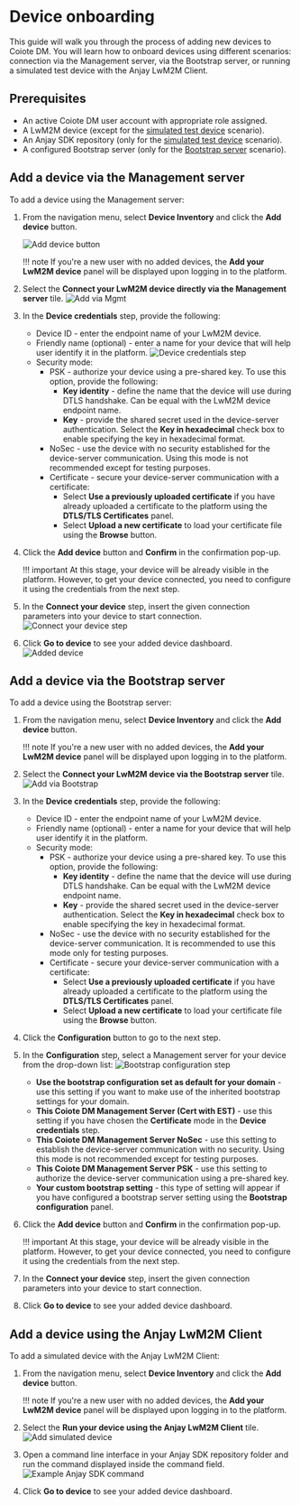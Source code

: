 # Device onboarding

This guide will walk you through the process of adding new devices to Coiote DM. You will learn how to onboard devices using different scenarios: connection via the Management server, via the Bootstrap server, or running a simulated test device with the Anjay LwM2M Client.   

## Prerequisites

- An active Coiote DM user account with appropriate role assigned.
- A LwM2M device (except for the [simulated test device](#add-a-device-using-the-anjay-lwm2m-client) scenario).
- An Anjay SDK repository (only for the [simulated test device](#add-a-device-using-the-anjay-lwm2m-client) scenario).
- A configured Bootstrap server (only for the [Bootstrap server](#add-a-device-via-the-bootstrap-server) scenario).

## Add a device via the Management server

To add a device using the Management server:

1. From the navigation menu, select **Device Inventory** and click the **Add device** button.  

    ![Add device button](images/add_device_button.png "Add device button")

    !!! note
        If you're a new user with no added devices, the **Add your LwM2M device** panel will be displayed upon logging in to the platform.

2. Select the **Connect your LwM2M device directly via the Management server** tile.
   ![Add via Mgmt](images/mgmt_tile.png "Add via Mgmt")
3. In the **Device credentials** step, provide the following:
     - Device ID - enter the endpoint name of your LwM2M device.
     - Friendly name (optional) - enter a name for your device that will help user identify it in the platform.
         ![Device credentials step](images/add_mgmt.png "Device credentials step")
     - Security mode:
         - PSK - authorize your device using a pre-shared key. To use this option, provide the following:
             - **Key identity** - define the name that the device will use during DTLS handshake. Can be equal with the LwM2M device endpoint name.   
             - **Key** - provide the shared secret used in the device-server authentication. Select the **Key in hexadecimal** check box to enable specifying the key in hexadecimal format.  
         - NoSec - use the device with no security established for the device-server communication. Using this mode is not recommended except for testing purposes.
         - Certificate - secure your device-server communication with a certificate:
             - Select **Use a previously uploaded certificate** if you have already uploaded a certificate to the platform using the **DTLS/TLS Certificates** panel.
             - Select **Upload a new certificate** to load your certificate file using the **Browse** button.
4. Click the **Add device** button and **Confirm** in the confirmation pop-up.

    !!! important
        At this stage, your device will be already visible in the platform. However, to get your device connected, you need to configure it using the credentials from the next step.     

5. In the **Connect your device** step, insert the given connection parameters into your device to start connection.
   ![Connect your device step](images/quick_onboard.png "Connect your device step")
6. Click **Go to device** to see your added device dashboard.
   ![Added device](images/registered_device.png "Added device")

## Add a device via the Bootstrap server

To add a device using the Bootstrap server:

1. From the navigation menu, select **Device Inventory** and click the **Add device** button.  

    !!! note
        If you're a new user with no added devices, the **Add your LwM2M device** panel will be displayed upon logging in to the platform.

2. Select the **Connect your LwM2M device via the Bootstrap server** tile.
   ![Add via Bootstrap](images/bootstrap_tile.png "Add via Bootstrap")
3. In the **Device credentials** step, provide the following:
     - Device ID - enter the endpoint name of your LwM2M device.
     - Friendly name (optional) - enter a name for your device that will help user identify it in the platform.  
     - Security mode:
         - PSK - authorize your device using a pre-shared key. To use this option, provide the following:
             - **Key identity** - define the name that the device will use during DTLS handshake. Can be equal with the LwM2M device endpoint name.   
             - **Key** - provide the shared secret used in the device-server authentication. Select the **Key in hexadecimal** check box to enable specifying the key in hexadecimal format.
         - NoSec - use the device with no security established for the device-server communication. It is recommended to use this mode only for testing purposes.
         - Certificate - secure your device-server communication with a certificate:
             - Select **Use a previously uploaded certificate** if you have already uploaded a certificate to the platform using the **DTLS/TLS Certificates** panel.
             - Select **Upload a new certificate** to load your certificate file using the **Browse** button.
4. Click the **Configuration** button to go to the next step.
5. In the **Configuration** step, select a Management server for your device from the drop-down list:
    ![Bootstrap configuration step](images/bootstrap_config.png "Bootstrap configuration step")
    - **Use the bootstrap configuration set as default for your domain** - use this setting if you want to make use of the inherited bootstrap settings for your domain.
    - **This Coiote DM Management Server (Cert with EST)** - use this setting if you have chosen the **Certificate** mode in the **Device credentials** step.
    - **This Coiote DM Management Server NoSec** - use this setting to establish the device-server communication with no security. Using this mode is not recommended except for testing purposes.
    - **This Coiote DM Management Server PSK** - use this setting to authorize the device-server communication using a pre-shared key.
    - **Your custom bootstrap setting** - this type of setting will appear if you have configured a bootstrap server setting using the **Bootstrap configuration** panel.
6.  Click the **Add device** button and **Confirm** in the confirmation pop-up.

    !!! important
        At this stage, your device will be already visible in the platform. However, to get your device connected, you need to configure it using the credentials from the next step.

7. In the **Connect your device** step, insert the given connection parameters into your device to start connection.
8. Click **Go to device** to see your added device dashboard.

## Add a device using the Anjay LwM2M Client

To add a simulated device with the Anjay LwM2M Client:

1. From the navigation menu, select **Device Inventory** and click the **Add device** button.  

    !!! note
        If you're a new user with no added devices, the **Add your LwM2M device** panel will be displayed upon logging in to the platform.

2. Select the **Run your device using the Anjay LwM2M Client** tile.
   ![Add simulated device](images/anjay_tile.png "Add simulated device")
3. Open a command line interface in your Anjay SDK repository folder and run the command displayed inside the command field.
   ![Example Anjay SDK command](images/anjay.png "Example Anjay command")
4. Click **Go to device** to see your added device dashboard.
